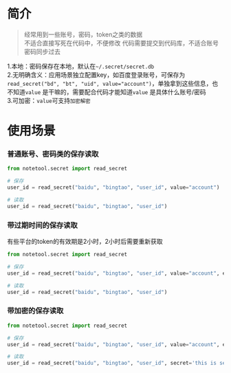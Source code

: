 # 简介

> 经常用到一些账号，密码，token之类的数据  
> 不适合直接写死在代码中，不便修改
> 代码需要提交到代码库，不适合账号密码同步过去

1.本地：密码保存在本地，默认在`~/.secret/secret.db`  
2.无明确含义：应用场景独立配置key，如百度登录账号，可保存为`read_secret("bd", "bt", "uid", value="account")`，单独拿到这些信息，也不知道`value`
是干嘛的，需要配合代码才能知道`value`
是具体什么账号/密码  
3.可加密：`value`可支持`加密解密`

# 使用场景

### 普通账号、密码类的保存读取

```python
from notetool.secret import read_secret

# 保存
user_id = read_secret("baidu", "bingtao", "user_id", value="account")

# 读取
user_id = read_secret("baidu", "bingtao", "user_id")
```

### 带过期时间的保存读取

有些平台的token的有效期是2小时，2小时后需要重新获取

```python
from notetool.secret import read_secret

# 保存
user_id = read_secret("baidu", "bingtao", "user_id", value="account", expire_time=3600)

# 读取
user_id = read_secret("baidu", "bingtao", "user_id")
```

### 带加密的保存读取

```python
from notetool.secret import read_secret

# 保存
user_id = read_secret("baidu", "bingtao", "user_id", value="account", expire_time=3600, secret='this is secret key')

# 读取
user_id = read_secret("baidu", "bingtao", "user_id", secret='this is secret key')
```